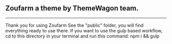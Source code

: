 ## Zoufarm a theme by ThemeWagon team.
---
Thank you for using Zoufarm See the "public" folder, you will find everything ready to use there. If you want to use the gulp based workflow, cd to this directory in your terminal and run this command: npm i && gulp